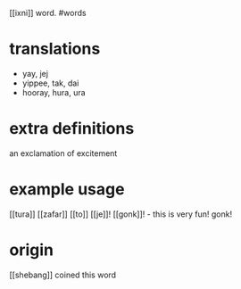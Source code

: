 [[ixni]] word.
#words
# translations

- yay, jej
- yippee, tak, dai
- hooray, hura, ura
# extra definitions
an exclamation of excitement 
# example usage
[[tura]] [[zafar]] [[to]] [[je]]! [[gonk]]! - this is very fun! gonk!
# origin
[[shebang]] coined this word